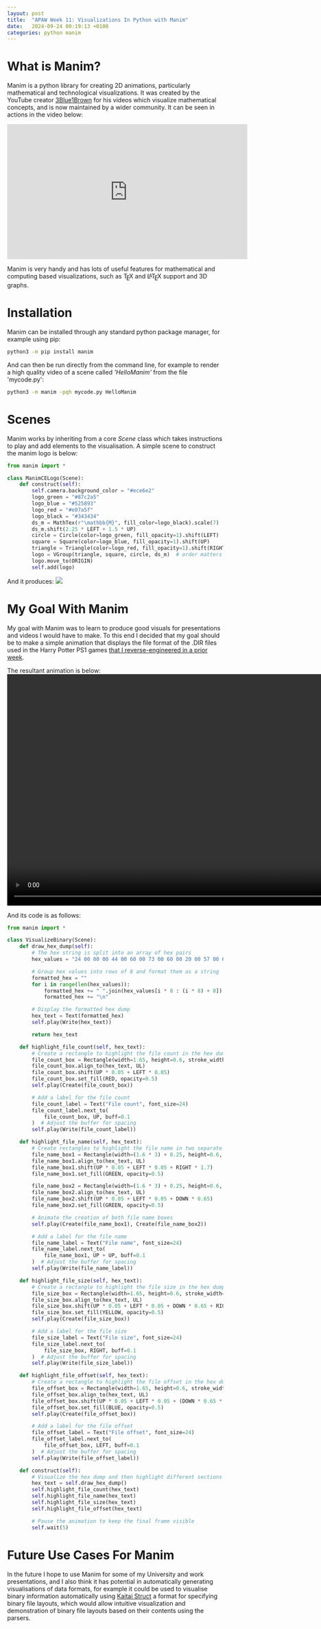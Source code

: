 ```yaml
---
layout: post
title:  "APAW Week 11: Visualizations In Python with Manim"
date:   2024-09-24 00:19:13 +0100
categories: python manim
---
```


<style>
.tex sub, .latex sub, .latex sup {
  text-transform: uppercase;
}

.tex sub, .latex sub {
  vertical-align: -0.5ex;
  margin-left: -0.1667em;
  margin-right: -0.125em;
}

.tex, .latex, .tex sub, .latex sub {
  font-size: 1em;
}

.latex sup {
  font-size: 0.85em;
  vertical-align: 0.15em;
  margin-left: -0.36em;
  margin-right: -0.15em;
}
</style>

# What is Manim?
Manim is a python library for creating 2D animations, particularly mathematical and technological visualizations. It was created by the YouTube creator [3Blue1Brown](https://www.youtube.com/@3blue1brown) for his videos which visualize mathematical concepts, and is now maintained by a wider community. It can be seen in actions in the video below:

<iframe width="560" height="315" src="https://www.youtube.com/embed/jsYwFizhncE?si=nIchptPphs6e6tss" title="YouTube video player" frameborder="0" allow="accelerometer; autoplay; clipboard-write; encrypted-media; gyroscope; picture-in-picture; web-share" referrerpolicy="strict-origin-when-cross-origin" allowfullscreen></iframe>

Manim is very handy and has lots of useful features for mathematical and computing based visualizations, such as <span class="tex">T<sub>e</sub>X</span> and 
<span class="latex">L<sup>a</sup>T<sub>e</sub>X</span> support and 3D graphs.

# Installation
Manim can be installed through any standard python package manager, for example using pip:
```bash
python3 -m pip install manim
```

And can then be run directly from the command line, for example to render a high quality video of a scene called *'HelloManim'* from the file 'mycode.py':
```bash
python3 -m manim -pqh mycode.py HelloManim
```


# Scenes
Manim works by inheriting from a core *Scene* class which takes instructions to play and add elements to the visualisation. A simple scene to construct the manim logo is below:
```python
from manim import *

class ManimCELogo(Scene):
    def construct(self):
        self.camera.background_color = "#ece6e2"
        logo_green = "#87c2a5"
        logo_blue = "#525893"
        logo_red = "#e07a5f"
        logo_black = "#343434"
        ds_m = MathTex(r"\mathbb{M}", fill_color=logo_black).scale(7)
        ds_m.shift(2.25 * LEFT + 1.5 * UP)
        circle = Circle(color=logo_green, fill_opacity=1).shift(LEFT)
        square = Square(color=logo_blue, fill_opacity=1).shift(UP)
        triangle = Triangle(color=logo_red, fill_opacity=1).shift(RIGHT)
        logo = VGroup(triangle, square, circle, ds_m)  # order matters
        logo.move_to(ORIGIN)
        self.add(logo)
```

And it produces:
![](https://docs.manim.community/en/stable/_images/ManimCELogo-1.png)

# My Goal With Manim
My goal with Manim was to learn to produce good visuals for presentations and videos I would have to make. To this end I decided that my goal should be to make a simple animation that displays the file format of the .DIR files used in the Harry Potter PS1 games [that I reverse-engineered in a prior week](https://fhoughton.github.io/reverse-engineering/ps1/psx/c/2024/08/10/week5-potter.html).

The resultant animation is below:
<video muted autoplay controls width="960" height="540">
    <source src="/images/manim_dirfile.mp4" type="video/mp4">
</video>

And its code is as follows:
```python
from manim import *

class VisualizeBinary(Scene):
    def draw_hex_dump(self):
        # The hex string is split into an array of hex pairs
        hex_values = "24 00 00 00 44 00 60 00 73 00 60 00 20 00 57 00 68 00 6B 00 6B 00 20 00 42 00 64 00 20 00 4C 00 6E 00 72 00 73 00 00 00 1A 00 00 00 41 00 71 00 64 00 60 00 20 00 62 00 6B 00 64 00 60 00 71 00 64 00 63 00 00 00 1C 00".split(" ")

        # Group hex values into rows of 8 and format them as a string
        formatted_hex = ""
        for i in range(len(hex_values)):
            formatted_hex += " ".join(hex_values[i * 8 : (i * 8) + 8])
            formatted_hex += "\n"

        # Display the formatted hex dump
        hex_text = Text(formatted_hex)
        self.play(Write(hex_text))

        return hex_text

    def highlight_file_count(self, hex_text):
        # Create a rectangle to highlight the file count in the hex dump
        file_count_box = Rectangle(width=1.65, height=0.6, stroke_width=0)
        file_count_box.align_to(hex_text, UL)
        file_count_box.shift(UP * 0.05 + LEFT * 0.05)
        file_count_box.set_fill(RED, opacity=0.5)
        self.play(Create(file_count_box))

        # Add a label for the file count
        file_count_label = Text("File count", font_size=24)
        file_count_label.next_to(
            file_count_box, UP, buff=0.1
        )  # Adjust the buffer for spacing
        self.play(Write(file_count_label))

    def highlight_file_name(self, hex_text):
        # Create rectangles to highlight the file name in two separate locations
        file_name_box1 = Rectangle(width=(1.6 * 3) + 0.25, height=0.6, stroke_width=0)
        file_name_box1.align_to(hex_text, UL)
        file_name_box1.shift(UP * 0.05 + LEFT * 0.05 + RIGHT * 1.7)
        file_name_box1.set_fill(GREEN, opacity=0.5)

        file_name_box2 = Rectangle(width=(1.6 * 3) + 0.25, height=0.6, stroke_width=0)
        file_name_box2.align_to(hex_text, UL)
        file_name_box2.shift(UP * 0.05 + LEFT * 0.05 + DOWN * 0.65)
        file_name_box2.set_fill(GREEN, opacity=0.5)

        # Animate the creation of both file name boxes
        self.play(Create(file_name_box1), Create(file_name_box2))

        # Add a label for the file name
        file_name_label = Text("File name", font_size=24)
        file_name_label.next_to(
            file_name_box1, UP + UP, buff=0.1
        )  # Adjust the buffer for spacing
        self.play(Write(file_name_label))

    def highlight_file_size(self, hex_text):
        # Create a rectangle to highlight the file size in the hex dump
        file_size_box = Rectangle(width=1.65, height=0.6, stroke_width=0)
        file_size_box.align_to(hex_text, UL)
        file_size_box.shift(UP * 0.05 + LEFT * 0.05 + DOWN * 0.65 + RIGHT * 5.1)
        file_size_box.set_fill(YELLOW, opacity=0.5)
        self.play(Create(file_size_box))

        # Add a label for the file size
        file_size_label = Text("File size", font_size=24)
        file_size_label.next_to(
            file_size_box, RIGHT, buff=0.1
        )  # Adjust the buffer for spacing
        self.play(Write(file_size_label))

    def highlight_file_offset(self, hex_text):
        # Create a rectangle to highlight the file offset in the hex dump
        file_offset_box = Rectangle(width=1.65, height=0.6, stroke_width=0)
        file_offset_box.align_to(hex_text, UL)
        file_offset_box.shift(UP * 0.05 + LEFT * 0.05 + (DOWN * 0.65 * 2))
        file_offset_box.set_fill(BLUE, opacity=0.5)
        self.play(Create(file_offset_box))

        # Add a label for the file offset
        file_offset_label = Text("File offset", font_size=24)
        file_offset_label.next_to(
            file_offset_box, LEFT, buff=0.1
        )  # Adjust the buffer for spacing
        self.play(Write(file_offset_label))

    def construct(self):
        # Visualize the hex dump and then highlight different sections
        hex_text = self.draw_hex_dump()
        self.highlight_file_count(hex_text)
        self.highlight_file_name(hex_text)
        self.highlight_file_size(hex_text)
        self.highlight_file_offset(hex_text)

        # Pause the animation to keep the final frame visible
        self.wait(5)
```

# Future Use Cases For Manim
In the future I hope to use Manim for some of my University and work presentations, and I also think it has potential in automatically generating visualisations of data formats, for example it could be used to visualise binary information automatically using [Kaitai Struct](https://kaitai.io/) a format for specifying binary file layouts, which would allow intuitive visualization and demonstration of binary file layouts based on their contents using the parsers.
